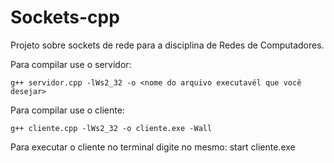 # Sockets-cpp
Projeto sobre sockets de rede para a disciplina de Redes de Computadores.

Para compilar use o servidor:
```
g++ servidor.cpp -lWs2_32 -o <nome do arquivo executavél que você desejar>
```

Para compilar use o cliente:
```
g++ cliente.cpp -lWs2_32 -o cliente.exe -Wall
```
Para executar o cliente no terminal digite no mesmo:
start cliente.exe
